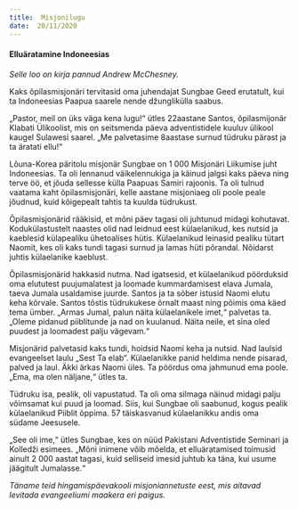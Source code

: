 ```yaml
---
title:  Misjonilugu  
date:  20/11/2020  
---
```


#### Elluäratamine Indoneesias

_Selle loo on kirja pannud Andrew McChesney._

Kaks õpilasmisjonäri tervitasid oma juhendajat Sungbae Geed erutatult, kui ta Indoneesias Paapua saarele nende džunglikülla saabus.

„Pastor, meil on üks väga kena lugu!“ ütles 22aastane Santos, õpilasmijonär Klabati Ülikoolist, mis on seitsmenda päeva adventistidele kuuluv ülikool kaugel Sulawesi saarel. „Me palvetasime 8aastase surnud tüdruku pärast ja ta äratati ellu!“

Lõuna-Korea päritolu misjonär Sungbae on 1 000 Misjonäri Liikumise juht Indoneesias. Ta oli lennanud väikelennukiga ja käinud jalgsi kaks päeva ning terve öö, et jõuda sellesse külla Paapuas Samiri rajoonis. Ta oli tulnud vaatama kaht õpilasmisjonäri, kelle aastane misjoniaeg oli poole peale jõudnud, kuid kõigepealt tahtis ta kuulda tüdrukust.

Õpilasmisjonärid rääkisid, et mõni päev tagasi oli juhtunud midagi kohutavat. Kodukülastustelt naastes olid nad leidnud eest külaelanikud, kes nutsid ja kaeblesid külapealiku ühetoalises hütis. Külaelanikud leinasid pealiku tütart Naomit, kes oli kaks tundi tagasi surnud ja lamas hüti põrandal. Nõidarst juhtis külaelanike kaeblust.

Õpilasmisjonärid hakkasid nutma. Nad igatsesid, et külaelanikud pöörduksid oma elututest puujumalatest ja loomade kummardamisest elava Jumala, taeva Jumala usaldamise juurde. Santos ja ta sõber istusid Naomi elutu keha kõrvale. Santos tõstis tüdrukukese õrnalt maast ning põimis oma käed tema ümber. „Armas Jumal, palun näita külaelanikele imet,“ palvetas ta. „Oleme pidanud piiblitunde ja nad on kuulanud. Näita neile, et sina oled puudest ja loomadest palju vägevam.“

Misjonärid palvetasid kaks tundi, hoidsid Naomi keha ja nutsid. Nad laulsid evangeelset laulu „Sest Ta elab“. Külaelanikke panid heldima nende pisarad, palved ja laul. Äkki ärkas Naomi üles. Ta pöördus oma jahmunud ema poole. „Ema, ma olen näljane,“ ütles ta.

Tüdruku isa, pealik, oli vapustatud. Ta oli oma silmaga näinud midagi palju võimsamat kui puud ja loomad. Siis, kui Sungbae oli saabunud, kogus pealik külaelanikud Piiblit õppima. 57 täiskasvanud külaelanikku andis oma südame Jeesusele.

„See oli ime,“ ütles Sungbae, kes on nüüd Pakistani Adventistide Seminari ja Kolledži esimees. „Mõni inimene võib mõelda, et elluäratamised toimusid ainult 2 000 aastat tagasi, kuid selliseid imesid juhtub ka täna, kui usume jäägitult Jumalasse.“

_Täname teid hingamispäevakooli misjoniannetuste eest, mis aitavad levitada evangeeliumi maakera eri paigus._